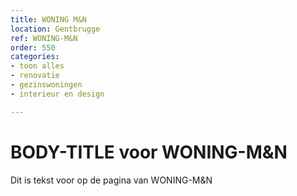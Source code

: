 ```yaml
---
title: WONING M&N
location: Gentbrugge
ref: WONING-M&N
order: 550
categories:
- toon alles
- renovatie
- gezinswoningen
- interieur en design

---
```

# BODY-TITLE voor WONING-M&N

Dit is tekst voor op de pagina van WONING-M&N